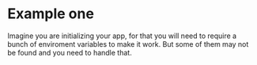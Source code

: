 # Example one

Imagine you are initializing your app, for that you will need to require a bunch of enviroment variables to make it work. But some of them may not be found and you need to handle that.